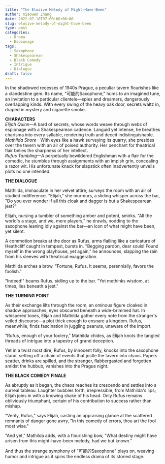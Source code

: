 ```yaml
---
title: "The Elusive Melody of Might-Have-Been"
author: Xiaowen Zhang
date: 2022-07-18T07:00:00+08:00
slug: elusive-melody-of-might-have-been
type: post
categories:
  - Drama
  - Espionage
tags:
  - Saxophone
  - Shakespearean
  - Black Comedy
  - Intrigue
  - Dialogue
draft: false
---
```


In the shadowed recesses of 1940s Prague, a peculiar tavern flourishes like a clandestine gem. Its name, "可能的Saxophone," hums to an imagined tune, an invitation to a particular clientele—spies and dreamers, dangerously overlapping kinds. With every swing of the heavy oak door, secrets waltz in, draped in mystery and cigarette smoke.

**CHARACTERS**  
*Elijah Quinn*—A bard of secrets, whose words weave through webs of espionage with a Shakespearean cadence. Languid yet intense, he breathes charisma into every syllable, rendering truth and deceit indistinguishable.  
*Mathilda Shore*—With eyes like a hawk surveying its quarry, she presides over the tavern with an air of poised authority. Her penchant for theatrical flair belies the sharpness of her intellect.  
*Rufus Tambling*—A perpetually bewildered Englishman with a flair for the comedic, he stumbles through assignments with an impish grin, concealing a razor wit. His unfortunate knack for slapstick often inadvertently unveils plots no one intended.

**THE DIALOGUE**  

Mathilda, immaculate in her velvet attire, surveys the room with an air of studied indifference. "Elijah," she murmurs, a sliding whisper across the bar, "Do you ever wonder if all this cloak and dagger is but a Shakespearean jest?"

Elijah, nursing a tumbler of something amber and potent, smirks. "All the world's a stage, and we, mere players," he drawls, nodding to the saxophone leaning idly against the bar—an icon of what might have been, yet silent.

A commotion breaks at the door as Rufus, arms flailing like a caricature of Heathcliff caught in tempest, bursts in. "Begging pardon, dear souls! Found myself in the wrong playhouse, yet again," he announces, slapping the rain from his sleeves with theatrical exaggeration.

Mathilda arches a brow. "Fortune, Rufus. It seems, perennially, favors the foolish."

"Indeed!" beams Rufus, sidling up to the bar. "Yet methinks wisdom, at times, lies beneath a jest."

**THE TURNING POINT**  

As their exchange lilts through the room, an ominous figure cloaked in shadow approaches, eyes obscured beneath a wide-brimmed hat. In whispered tones, Elijah and Mathilda gather every note from the stranger's veiled discourse—a plot thick enough to ensnare a kingdom. Rufus, meanwhile, finds fascination in juggling peanuts, unaware of the import.

"Rufus, enough of your foolery," Mathilda chides, as Elijah knots the tangled threads of intrigue into a tapestry of grand deception.

Yet in a twist most dire, Rufus, by innocent folly, knocks into the saxophone stand, setting off a chain of events that jostle the tavern into chaos. Papers scatter, drinks are spilled, and the stranger, flabbergasted and forgotten amidst the hubbub, vanishes into the Prague night.

**THE BLACK COMEDY FINALE**  

As abruptly as it began, the chaos reaches its crescendo and settles into a surreal tableau. Laughter bubbles forth, irrepressible, from Mathilda's lips; Elijah joins in with a knowing shake of his head. Only Rufus remains obliviously triumphant, certain of his contribution to success rather than mishap.

"Verily, Rufus," says Elijah, casting an appraising glance at the scattered remnants of danger gone awry, "In this comedy of errors, thou art the fool most wise."

"And yet," Mathilda adds, with a flourishing bow, "What destiny might have arisen from this might-have-been melody, had we but known."

And thus the strange symphony of "可能的Saxophone" plays on, weaving humor and intrigue as it spins the endless drama of its storied stage.